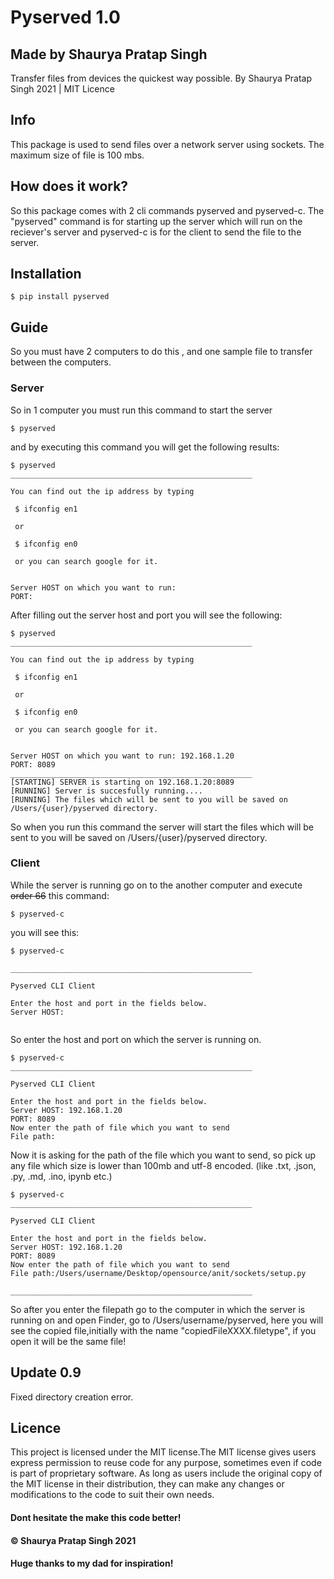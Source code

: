 # Pyserved 1.0

## Made by Shaurya Pratap Singh

Transfer files from devices the quickest way possible.
By Shaurya Pratap Singh 2021 | MIT Licence

## Info

This package is used to send files over a network server using sockets. The maximum size of file is 100 mbs.

## How does it work?

So this package comes with 2 cli commands pyserved and pyserved-c. The "pyserved" command is for starting up the server which will run on the reciever's server and pyserved-c is for the client to send the file to the server.

## Installation

```
$ pip install pyserved
```

## Guide

So you must have 2 computers to do this , and one sample file to transfer between the computers.

### Server

So in 1 computer you must run this command to start the server

```
$ pyserved
```

and by executing this command you will get the following results:

```
$ pyserved
______________________________________________________

You can find out the ip address by typing

 $ ifconfig en1

 or

 $ ifconfig en0

 or you can search google for it.


Server HOST on which you want to run:
PORT:
```

After filling out the server host and port you will see the following:

```
$ pyserved
______________________________________________________

You can find out the ip address by typing

 $ ifconfig en1

 or

 $ ifconfig en0

 or you can search google for it.


Server HOST on which you want to run: 192.168.1.20
PORT: 8089
______________________________________________________
[STARTING] SERVER is starting on 192.168.1.20:8089
[RUNNING] Server is succesfully running....
[RUNNING] The files which will be sent to you will be saved on /Users/{user}/pyserved directory.

```

So when you run this command the server will start the files which will be sent to you will be saved on /Users/{user}/pyserved directory.

### Client

While the server is running go on to the another computer and execute <s>order 66</s> this command:

```
$ pyserved-c
```

you will see this:

```
$ pyserved-c

______________________________________________________

Pyserved CLI Client

Enter the host and port in the fields below.
Server HOST:


```

So enter the host and port on which the server is running on.

```
$ pyserved-c
______________________________________________________

Pyserved CLI Client

Enter the host and port in the fields below.
Server HOST: 192.168.1.20
PORT: 8089
Now enter the path of file which you want to send
File path:
```

Now it is asking for the path of the file which you want to send, so pick up any file which size is lower than 100mb and utf-8 encoded. (like .txt, .json, .py, .md, .ino, ipynb etc.)

```
$ pyserved-c
______________________________________________________

Pyserved CLI Client

Enter the host and port in the fields below.
Server HOST: 192.168.1.20
PORT: 8089
Now enter the path of file which you want to send
File path:/Users/username/Desktop/opensource/anit/sockets/setup.py

______________________________________________________
```

So after you enter the filepath go to the computer in which the server is running on and open Finder, go to /Users/username/pyserved, here you will see the copied file,initially with the name "copiedFileXXXX.filetype", if you open it will be the same file!

## Update 0.9

Fixed directory creation error.

## Licence

This project is licensed under the MIT license.The MIT license gives users express permission to reuse code for any purpose, sometimes even if code is part of proprietary software. As long as users include the original copy of the MIT license in their distribution, they can make any changes or modifications to the code to suit their own needs.

#### Dont hesitate the make this code better!

#### © Shaurya Pratap Singh 2021

#### Huge thanks to my dad for inspiration!
